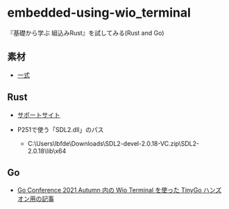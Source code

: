 # embedded-using-wio_terminal
『基礎から学ぶ 組込みRust』を試してみる(Rust and Go)

## 素材
- [一式](https://github.com/ddddddO/embedded-using-wio_terminal/blob/main/20211220.jpg)

## Rust
- [サポートサイト](https://github.com/tomoyuki-nakabayashi/Embedded-Rust-from-Basics)

- P251で使う「SDL2.dll」のパス
  - C:\Users\lbfde\Downloads\SDL2-devel-2.0.18-VC.zip\SDL2-2.0.18\lib\x64

## Go
- [Go Conference 2021 Autumn 内の Wio Terminal を使った TinyGo ハンズオン用の記事](https://github.com/sago35/tinygo-workshop)
